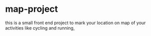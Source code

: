 # map-project
this is a small front end project to mark your location on map of your activities like cycling and running, 
